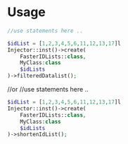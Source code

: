 # Usage

```php
//use statements here ..

$idList = [1,2,3,4,5,6,11,12,13,17]l
Injector::inst()->create(
    FasterIDLists::class,
    MyClass:class
    $idLists
)->filteredDatalist();
```
//or
//use statements here ..
```php
$idList = [1,2,3,4,5,6,11,12,13,17]l
Injector::inst()->create(
    FasterIDLists::class,
    MyClass:class
    $idLists
)->shortenIdList();
```
